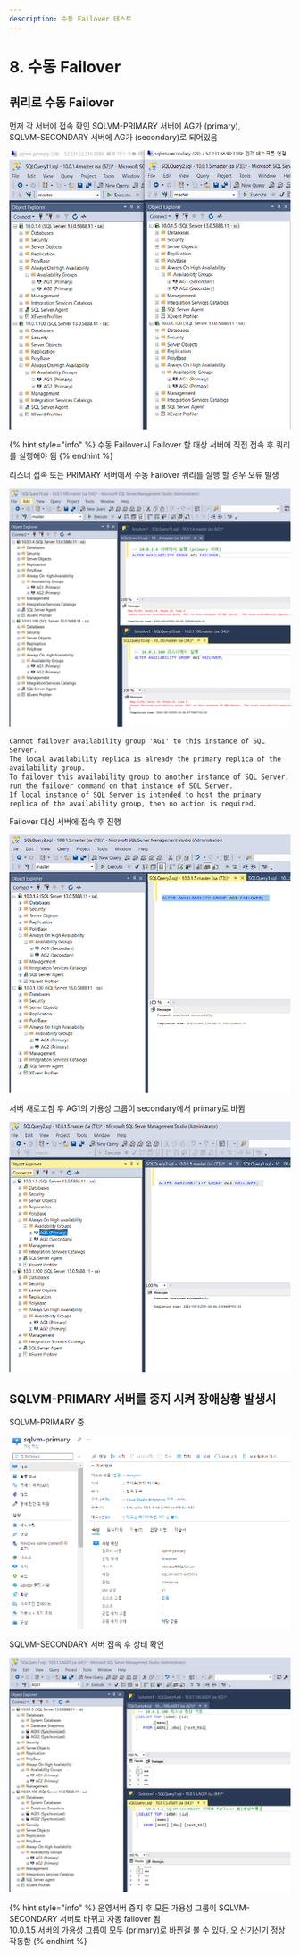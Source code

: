 ```yaml
---
description: 수동 Failover 테스트
---
```


# 8. 수동 Failover

## 쿼리로 수동 Failover 

먼저 각 서버에 접속 확인 SQLVM-PRIMARY 서버에 AG가 \(primary\),   
SQLVM-SECONDARY 서버에 AG가 \(secondary\)로 되어있음 

![](../../../.gitbook/assets/loadbalancer_set19.png)

{% hint style="info" %}
수동 Failover시 Failover 할 대상 서버에 직접 접속 후 쿼리를 실행해야 됨 
{% endhint %}

리스너 접속 또는 PRIMARY 서버에서 수동 Failover 쿼리를 실행 할 경우 오류 발생 

![](../../../.gitbook/assets/loadbalancer_set20.png)

```text
Cannot failover availability group 'AG1' to this instance of SQL Server.  
The local availability replica is already the primary replica of the availability group.  
To failover this availability group to another instance of SQL Server, run the failover command on that instance of SQL Server.  
If local instance of SQL Server is intended to host the primary replica of the availability group, then no action is required.
```

Failover 대상 서버에 접속 후 진행 

![](../../../.gitbook/assets/loadbalancer_set21.png)

서버 새로고침 후 AG1의 가용성 그룹이 secondary에서 primary로 바뀜

![](../../../.gitbook/assets/loadbalancer_set22.png)

## SQLVM-PRIMARY 서버를 중지 시켜 장애상황 발생시 

SQLVM-PRIMARY 중

![](../../../.gitbook/assets/loadbalancer_set23.png)

SQLVM-SECONDARY 서버 접속 후 상태 확인 

![](../../../.gitbook/assets/loadbalancer_set24.png)

{% hint style="info" %}
운영서버 중지 후 모든 가용성 그룹이 SQLVM-SECONDARY 서버로 바뀌고 자동 failover 됨   
10.0.1.5 서버의 가용성 그룹이 모두 \(primary\)로 바뀐걸 볼 수 있다. 오 신기신기 정상 작동함
{% endhint %}

